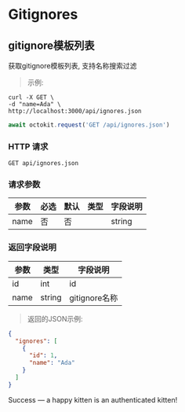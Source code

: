 # Gitignores

## gitignore模板列表
获取gitignore模板列表, 支持名称搜索过滤

> 示例:

```shell
curl -X GET \
-d "name=Ada" \
http://localhost:3000/api/ignores.json
```

```javascript
await octokit.request('GET /api/ignores.json')
```

### HTTP 请求
`GET api/ignores.json`

### 请求参数
参数    | 必选 | 默认 | 类型 | 字段说明
--------- | ------- | ------- | -------- | ----------
name   |否| 否 ||string   |gitignore名称

### 返回字段说明
参数  | 类型 | 字段说明
--------- | ----------- | -----------
id             |int   |id |
name           |string|gitignore名称|


> 返回的JSON示例:

```json
{
  "ignores": [
    {
      "id": 1,
      "name": "Ada"
    }
  ]
}
```
<aside class="success">
Success — a happy kitten is an authenticated kitten!
</aside>

